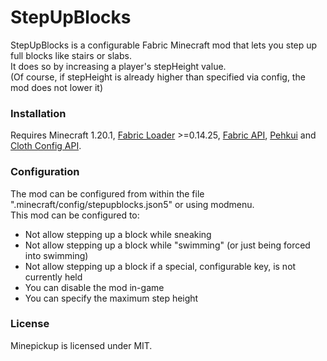 # StepUpBlocks
StepUpBlocks is a configurable Fabric Minecraft mod that lets you step up full blocks like stairs or slabs.\
It does so by increasing a player's stepHeight value.\
(Of course, if stepHeight is already higher than specified via config, the mod does not lower it)

### Installation
Requires Minecraft 1.20.1, [Fabric Loader](https://fabricmc.net/) >=0.14.25, [Fabric API](https://www.curseforge.com/minecraft/mc-mods/fabric-api), [Pehkui](https://github.com/Virtuoel/Pehkui) and [Cloth Config API](https://www.curseforge.com/minecraft/mc-mods/cloth-config).

### Configuration
The mod can be configured from within the file ".minecraft/config/stepupblocks.json5" or using modmenu.\
This mod can be configured to:
* Not allow stepping up a block while sneaking
* Not allow stepping up a block while "swimming" (or just being forced into swimming)
* Not allow stepping up a block if a special, configurable key, is not currently held
* You can disable the mod in-game
* You can specify the maximum step height

### License
Minepickup is licensed under MIT.